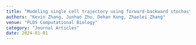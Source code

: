 ```yaml
---
title: "Modeling single cell trajectory using forward-backward stochastic differential equations"
authors: "Kevin Zhang, Junhao Zhu, Dehan Kong, Zhaolei Zhang"
venue: "PLOS Computational Biology"
category: "Journal Articles"
date: 2024-01-01
---
```

